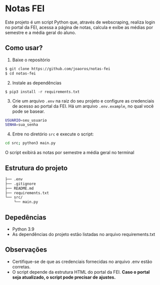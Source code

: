 # Notas FEI

Este projeto é um script Python que, através de webscraping, realiza login no portal da FEI, acessa a página de notas, calcula e exibe as médias por semestre e a média geral do aluno.

## Como usar?

1. Baixe o repositório

```bash
$ git clone https://github.com/joaoros/notas-fei
$ cd notas-fei
```

2. Instale as dependências

```
$ pip3 install -r requirements.txt
```

3. Crie um arquivo `.env` na raiz do seu projeto e configure as credenciais de acesso ao portal da FEI. Há um arquivo `.env.example`, no qual você pode se basear.

```bash
USUARIO=seu_usuario
SENHA=sua_senha
```

4. Entre no diretório ```src``` e execute o script:

```bash
cd src; python3 main.py
```

O script exibirá as notas por semestre a média geral no terminal

## Estrutura do projeto

```bash
├── .env                
├── .gitignore         
├── README.md         
├── requirements.txt
└── src/
    └── main.py
```

## Depedências

- Python 3.9
- As dependências do projeto estão listadas no arquivo requirements.txt

## Observações

- Certifique-se de que as credenciais fornecidas no arquivo .env estão corretas.
- O script depende da estrutura HTML do portal da FEI. **Caso o portal seja atualizado, o script pode precisar de ajustes.**
